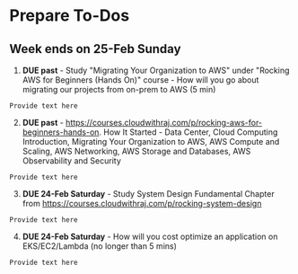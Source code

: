 # Prepare To-Dos

## Week ends on 25-Feb Sunday
1. **DUE past** - Study "Migrating Your Organization to AWS" under "Rocking AWS for Beginners (Hands On)" course - How will you go about migrating our projects from on-prem to AWS (5 min)
```text
Provide text here
```
2. **DUE past** - https://courses.cloudwithraj.com/p/rocking-aws-for-beginners-hands-on. How It Started - Data Center, Cloud Computing Introduction, Migrating Your Organization to AWS, AWS Compute and Scaling, AWS Networking, AWS Storage and Databases, AWS Observability and Security

```text
Provide text here
```
3. **DUE 24-Feb Saturday** - Study System Design Fundamental Chapter from https://courses.cloudwithraj.com/p/rocking-system-design

```text
Provide text here
```
4. **DUE 24-Feb Saturday** - How will you cost optimize an application on EKS/EC2/Lambda (no longer than 5 mins)

```text
Provide text here
```
